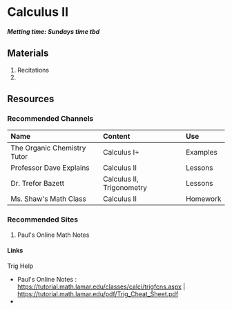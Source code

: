 # Calculus II
##### Metting time: Sundays time tbd

## Materials
1. Recitations
2. 

## Resources
### Recommended Channels

| Name | Content | Use |
| :--- | :--- | :--- |
| The Organic Chemistry Tutor | Calculus I+ | Examples |
| Professor Dave Explains| Calculus II | Lessons | 
| Dr. Trefor Bazett | Calculus II, Trigonometry | Lessons |
| Ms. Shaw's Math Class | Calculus II | Homework |


### Recommended Sites
1. Paul's Online Math Notes

#### Links
Trig Help
* Paul's Online Notes : https://tutorial.math.lamar.edu/classes/calci/trigfcns.aspx | https://tutorial.math.lamar.edu/pdf/Trig_Cheat_Sheet.pdf
* 


